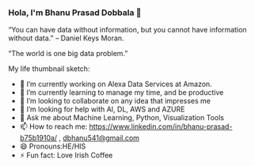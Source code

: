 ### Hola, I'm Bhanu Prasad Dobbala 👋

“You can have data without information, but you cannot have information without data.” – Daniel Keys Moran.

“The world is one big data problem.”

My life thumbnail sketch:

- 🔭 I’m currently working on Alexa Data Services at Amazon.
- 🌱 I’m currently learning to manage my time, and be productive
- 👯 I’m looking to collaborate on any idea that impresses me
- 🤔 I’m looking for help with AI, DL, AWS and AZURE 
- 💬 Ask me about Machine Learning, Python, Visualization Tools
- 📫 How to reach me: https://www.linkedin.com/in/bhanu-prasad-b75b1910a/ , dbhanu541@gmail.com
- 😄 Pronouns:HE/HIS
- ⚡ Fun fact: Love Irish Coffee
